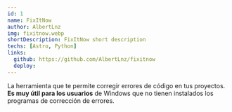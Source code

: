 ```yaml
---
id: 1
name: FixItNow
author: AlbertLnz
img: fixitnow.webp
shortDescription: FixItNow short description
techs: [Astro, Python]
links:
  github: https://github.com/AlbertLnz/fixitnow
  deploy:
---
```


La herramienta que te permite corregir errores de código en tus proyectos. **Es muy útil para los usuarios** de Windows que no tienen instalados los programas de corrección de errores.

